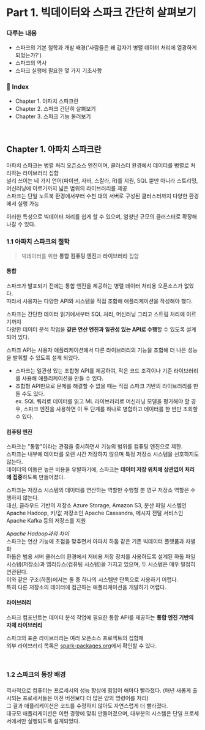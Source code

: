 # Part 1. 빅데이터와 스파크 간단히 살펴보기

### 다루는 내용

- 스파크의 기본 철학과 개발 배경('사람들은 왜 갑자기 병렬 데이터 처리에 열광하게 되었는가?')
- 스파크의 역사
- 스파크 실행에 필요한 몇 가지 기초사항

### 🔖 Index

- Chapter 1. 아파치 스파크란
- Chapter 2. 스파크 간단히 살펴보기
- Chapter 3. 스파크 기능 둘러보기

&nbsp;

## Chapter 1. 아파치 스파크란

아파치 스파크는 병렬 처리 오픈소스 엔진이며, 클러스터 환경에서 데이터를 병렬로 처리하는 라이브러리 집합  
널리 쓰이는 네 가지 언어(파이썬, 자바, 스칼라, R)를 지원, SQL 뿐만 아니라 스트리밍, 머신러닝에 이르기까지 넓은 범위의 라이브러리를 제공  
스파크는 단일 노트북 환경에서부터 수천 대의 서버로 구성된 클러스터까지 다양한 환경에서 실행 가능  

이러한 특성으로 빅데이터 처리를 쉽게 할 수 있으며, 엄청난 규모의 클러스터로 확장해나갈 수 있다.

### 1.1 아파치 스파크의 철학

> 빅데이터를 위한 **통합** **컴퓨팅 엔진**과 **라이브러리** 집합

#### 통합

스파크가 발표되기 전에는 통합 엔진을 제공하는 병렬 데이터 처리용 오픈소스가 없었다.  
따라서 사용자는 다양한 API와 시스템을 직접 조합해 애플리케이션을 작성해야 했다.

스파크는 간단한 데이터 읽기에서부터 SQL 처리, 머신러닝 그리고 스트림 처리에 이르기까지  
다양한 데이터 분석 작업을 **같은 연산 엔진과 일관성 있는 API로 수행**할 수 있도록 설계 되어 있다.  

스파크 API는 사용자 애플리케이션에서 다른 라이브러리의 기능을 조합해 더 나은 성능을 발휘할 수 있도록 설계 되었다.
- 스파크는 일관성 있는 조합형 API를 제공하여, 작은 코드 조각이나 기존 라이브러리를 사용해 애플리케이션을 만들 수 있다.  
- 조합형 API만으로 문제를 해결할 수 없을 때는 직접 스파크 기반의 라이브러리를 만들 수도 있다.  
ex. SQL 쿼리로 데이터를 읽고 ML 라이브러리로 머신러닝 모델을 평가해야 할 경우, 스파크 엔진을 사용하면 이 두 단계를 하나로 병합하고 데이터를 한 번만 조회할 수 있다.

#### 컴퓨팅 엔진

스파크는 "통합"이라는 관점을 중시하면서 기능의 범위를 컴퓨팅 엔진으로 제한.  
스파크는 내부에 데이터를 오랜 시간 저장하지 않으며 특정 저장소 시스템을 선호하지도 않는다.  
데이터의 이동은 높은 비용을 유발하기에, 스파크는 **데이터 저장 위치에 상관없이 처리에 집중**하도록 만들어졌다.

스파크는 저장소 시스템의 데이터를 연산하는 역할만 수행할 뿐 영구 저장소 역할은 수행하지 않는다.  
대신, 클라우드 기반의 저장소 Azure Storage, Amazon S3, 분산 파일 시스템인 Apache Hadoop, 키/값 저장소인 Apache Cassandra, 메시지 전달 서비스인 Apache Kafka 등의 저장소를 지원  

*Apache Hadoop과의 차이*  
스파크는 연산 기능에 초점을 맞추면서 아파치 하둡 같은 기존 빅데이터 플랫폼과 차별화  
하둡은 범용 서버 클러스터 환경에서 저비용 저장 장치를 사용하도록 설계된 하둡 파일 시스템(저장소)과 맵리듀스(컴퓨팅 시스템)을 가지고 있으며, 두 시스템은 매우 밀접히 연관된다.  
이와 같은 구조(하둡)에서는 둘 중 하나의 시스템만 단독으로 사용하기 어렵다.  
특히 다른 저장소의 데이터에 접근하는 애플리케이션을 개발하기 어렵다.  

#### 라이브러리

스파크 컴포넌트는 데이터 분석 작업에 필요한 통합 API를 제공하는 **통합 엔진 기반의 자체 라이브러리**

스파크의 표준 라이브러리는 여러 오픈소스 프로젝트의 집합체  
외부 라이브러리 목록은 [spark-packages.org](https://spark-packages.org/)에서 확인할 수 있다.

&nbsp;

### 1.2 스파크의 등장 배경

#### 
역사적으로 컴퓨터는 프로세서의 성능 향상에 힘입어 해마다 빨라졌다. (매년 새롭게 출시되는 프로세서들은 이전 버전보다 더 많은 양의 명령어를 처리)  
그 결과 애플리케이션은 코드를 수정하지 않아도 자연스럽게 더 빨라졌다.  
대규모 애플리케이션은 이런 경향에 맞춰 만들어졌으며, 대부분의 시스템은 단일 프로세서에서만 실행되도록 설계되었다.
